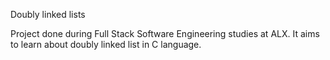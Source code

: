 Doubly linked lists


Project done during Full Stack Software Engineering studies at ALX. It aims to learn about doubly linked list in C language.
